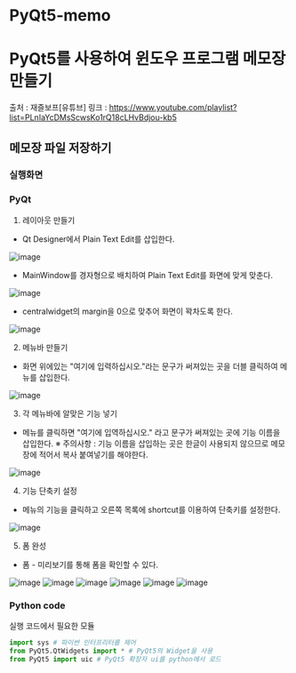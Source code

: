 # PyQt5-memo
# PyQt5를 사용하여 윈도우 프로그램 메모장 만들기
출처 : 재즐보프[유튜브] 
링크 : https://www.youtube.com/playlist?list=PLnIaYcDMsScwsKo1rQ18cLHvBdjou-kb5

## 메모장 파일 저장하기
### 실행화면

### PyQt 
1. 레이아웃 만들기
- Qt Designer에서 Plain Text Edit를 삽입한다.

![image](https://github.com/hsy0511/PyQt5-memo/assets/104752580/a53baa5f-3e70-4ae9-ab60-46a5c261ef32)

- MainWindow를 경자형으로 배치하여 Plain Text Edit를 화면에 맞게 맞춘다. 

![image](https://github.com/hsy0511/PyQt5-memo/assets/104752580/de99f3ae-5cf8-4e6f-bca2-8794a46c5ef2)

- centralwidget의 margin을 0으로 맞추어 화면이 꽉차도록 한다.

![image](https://github.com/hsy0511/PyQt5-memo/assets/104752580/20c01bfe-929f-44af-97e1-fe58946e897c)

2. 메뉴바 만들기

- 화면 위에있는 "여기에 입력하십시오."라는 문구가 써져있는 곳을 더블 클릭하여 메뉴를 삽입한다.

![image](https://github.com/hsy0511/PyQt5-memo/assets/104752580/0529dc27-9538-47f1-94f5-5d57d5feb7dc)

3. 각 메뉴바에 알맞은 기능 넣기

- 메뉴를 클릭하면 "여기에 입역하십시오." 라고 문구가 써져있는 곳에 기능 이름을 삽입한다.
※ 주의사항 : 기능 이름을 삽입하는 곳은 한글이 사용되지 않으므로 메모장에 적어서 복사 붙여넣기를 해야한다.

![image](https://github.com/hsy0511/PyQt5-memo/assets/104752580/244b3e99-2c30-44d0-89d6-bd0605d93dd5)

4. 기능 단축키 설정

- 메뉴의 기능을 클릭하고 오른쪽 목록에 shortcut를 이용하여 단축키를 설정한다.

![image](https://github.com/hsy0511/PyQt5-memo/assets/104752580/fceba154-b428-4e04-b779-724a195254e5)

5. 폼 완성
- 폼 - 미리보기를 통해 폼을 확인할 수 있다.

![image](https://github.com/hsy0511/PyQt5-memo/assets/104752580/9d0b5b30-0861-48e1-942b-e30bec8821b4)
![image](https://github.com/hsy0511/PyQt5-memo/assets/104752580/0913bbcf-eeae-4938-b18c-8b9fc39dffc9)
![image](https://github.com/hsy0511/PyQt5-memo/assets/104752580/39215a1c-2be4-466e-93f0-36588d0e7b44)
![image](https://github.com/hsy0511/PyQt5-memo/assets/104752580/29b934d5-8a55-44ca-ac2a-818c61562ec1)
![image](https://github.com/hsy0511/PyQt5-memo/assets/104752580/b59f5527-5d72-44a5-b585-ecdbbdedbc48)
![image](https://github.com/hsy0511/PyQt5-memo/assets/104752580/a64f4d94-07f1-4fe7-a570-6ae2ce30de40)

### Python code

실행 코드에서 필요한 모듈
```python
import sys # 파이썬 인터프리터를 제어
from PyQt5.QtWidgets import * # PyQt5의 Widget을 사용
from PyQt5 import uic # PyQt5 확장자 ui를 python에서 로드
```
